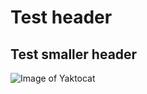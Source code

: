 # Test header
## Test smaller header

![Image of Yaktocat](https://octodex.github.com/images/yaktocat.png)
